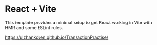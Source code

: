 # React + Vite

This template provides a minimal setup to get React working in Vite with HMR and some ESLint rules.

https://ulzhankoken.github.io/TransactionPractise/